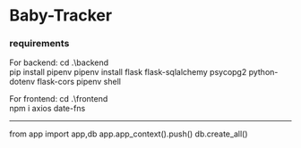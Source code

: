 # Baby-Tracker

### requirements
For backend:
cd .\backend\
pip install pipenv
pipenv install flask flask-sqlalchemy psycopg2 python-dotenv flask-cors
pipenv shell

For frontend:
cd .\frontend\
npm i axios date-fns

------------------------------------------
from app import app,db
app.app_context().push()
db.create_all()